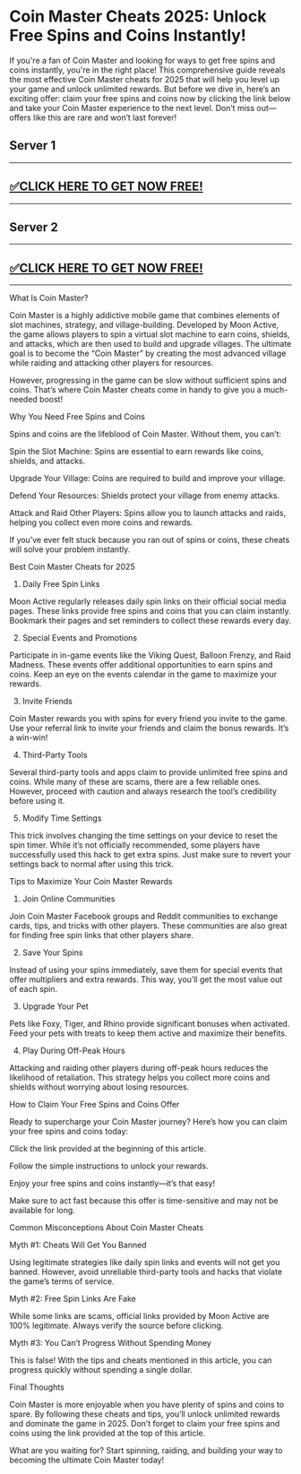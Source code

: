 # Coin Master Cheats 2025: Unlock Free Spins and Coins Instantly!

If you're a fan of Coin Master and looking for ways to get free spins and coins instantly, you're in the right place! This comprehensive guide reveals the most effective Coin Master cheats for 2025 that will help you level up your game and unlock unlimited rewards. But before we dive in, here’s an exciting offer: claim your free spins and coins now by clicking the link below and take your Coin Master experience to the next level. Don’t miss out—offers like this are rare and won’t last forever!

## Server 1

--------------------------------------------
## [✅CLICK HERE TO GET NOW FREE!](https://besteventtoday.com/c/spin/)

--------------------------------------------

## Server 2

--------------------------------------------
## [✅CLICK HERE TO GET NOW FREE!](https://besteventtoday.com/coin-spin/)

--------------------------------------------

What Is Coin Master?

Coin Master is a highly addictive mobile game that combines elements of slot machines, strategy, and village-building. Developed by Moon Active, the game allows players to spin a virtual slot machine to earn coins, shields, and attacks, which are then used to build and upgrade villages. The ultimate goal is to become the “Coin Master” by creating the most advanced village while raiding and attacking other players for resources.

However, progressing in the game can be slow without sufficient spins and coins. That’s where Coin Master cheats come in handy to give you a much-needed boost!

Why You Need Free Spins and Coins

Spins and coins are the lifeblood of Coin Master. Without them, you can’t:

Spin the Slot Machine: Spins are essential to earn rewards like coins, shields, and attacks.

Upgrade Your Village: Coins are required to build and improve your village.

Defend Your Resources: Shields protect your village from enemy attacks.

Attack and Raid Other Players: Spins allow you to launch attacks and raids, helping you collect even more coins and rewards.

If you’ve ever felt stuck because you ran out of spins or coins, these cheats will solve your problem instantly.

Best Coin Master Cheats for 2025

1. Daily Free Spin Links

Moon Active regularly releases daily spin links on their official social media pages. These links provide free spins and coins that you can claim instantly. Bookmark their pages and set reminders to collect these rewards every day.

2. Special Events and Promotions

Participate in in-game events like the Viking Quest, Balloon Frenzy, and Raid Madness. These events offer additional opportunities to earn spins and coins. Keep an eye on the events calendar in the game to maximize your rewards.

3. Invite Friends

Coin Master rewards you with spins for every friend you invite to the game. Use your referral link to invite your friends and claim the bonus rewards. It’s a win-win!

4. Third-Party Tools

Several third-party tools and apps claim to provide unlimited free spins and coins. While many of these are scams, there are a few reliable ones. However, proceed with caution and always research the tool’s credibility before using it.

5. Modify Time Settings

This trick involves changing the time settings on your device to reset the spin timer. While it’s not officially recommended, some players have successfully used this hack to get extra spins. Just make sure to revert your settings back to normal after using this trick.

Tips to Maximize Your Coin Master Rewards

1. Join Online Communities

Join Coin Master Facebook groups and Reddit communities to exchange cards, tips, and tricks with other players. These communities are also great for finding free spin links that other players share.

2. Save Your Spins

Instead of using your spins immediately, save them for special events that offer multipliers and extra rewards. This way, you’ll get the most value out of each spin.

3. Upgrade Your Pet

Pets like Foxy, Tiger, and Rhino provide significant bonuses when activated. Feed your pets with treats to keep them active and maximize their benefits.

4. Play During Off-Peak Hours

Attacking and raiding other players during off-peak hours reduces the likelihood of retaliation. This strategy helps you collect more coins and shields without worrying about losing resources.

How to Claim Your Free Spins and Coins Offer

Ready to supercharge your Coin Master journey? Here’s how you can claim your free spins and coins today:

Click the link provided at the beginning of this article.

Follow the simple instructions to unlock your rewards.

Enjoy your free spins and coins instantly—it’s that easy!

Make sure to act fast because this offer is time-sensitive and may not be available for long.

Common Misconceptions About Coin Master Cheats

Myth #1: Cheats Will Get You Banned

Using legitimate strategies like daily spin links and events will not get you banned. However, avoid unreliable third-party tools and hacks that violate the game’s terms of service.

Myth #2: Free Spin Links Are Fake

While some links are scams, official links provided by Moon Active are 100% legitimate. Always verify the source before clicking.

Myth #3: You Can’t Progress Without Spending Money

This is false! With the tips and cheats mentioned in this article, you can progress quickly without spending a single dollar.

Final Thoughts

Coin Master is more enjoyable when you have plenty of spins and coins to spare. By following these cheats and tips, you’ll unlock unlimited rewards and dominate the game in 2025. Don’t forget to claim your free spins and coins using the link provided at the top of this article.

What are you waiting for? Start spinning, raiding, and building your way to becoming the ultimate Coin Master today!
